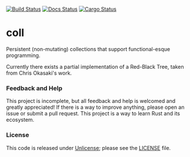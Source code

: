 [![Build Status](https://travis-ci.org/dangeloj/rust-collections.svg?branch=master)](https://travis-ci.org/dangeloj/rust-collections)
[![Docs Status](https://docs.rs/coll/badge.svg)](https://docs.rs/coll)
[![Cargo Status](https://img.shields.io/crates/v/coll.svg)](https://crates.io/crates/coll)

# coll
Persistent (non-mutating) collections that support functional-esque programming.

Currently there exists a partial implementation of a Red-Black Tree, taken from
Chris Okasaki's work.

### Feedback and Help
This project is incomplete, but all feedback and help is welcomed and greatly
appreciated! If there is a way to improve anything, please open an issue
or submit a pull request. This project is a way to learn Rust and its ecosystem.

### License
This code is released under [Unlicense](http://unlicense.org);
please see the [LICENSE](LICENSE) file.